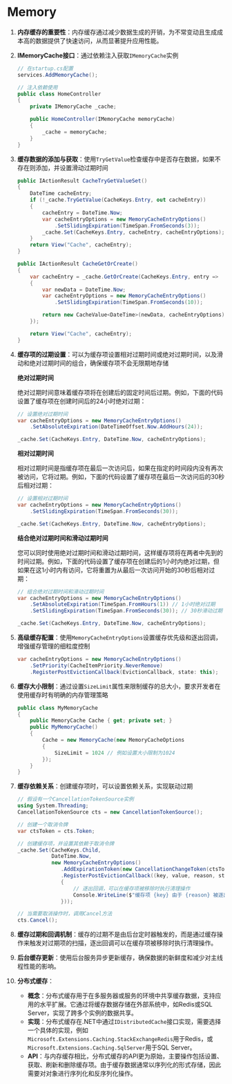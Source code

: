 # Memory

1. **内存缓存的重要性**：内存缓存通过减少数据生成的开销，为不常变动且生成成本高的数据提供了快速访问，从而显著提升应用性能。

2. **IMemoryCache接口**：通过依赖注入获取`IMemoryCache`实例

   ```csharp
   // 在startup.cs配置
   services.AddMemoryCache();
   
   // 注入依赖使用
   public class HomeController
   {
       private IMemoryCache _cache;
   
       public HomeController(IMemoryCache memoryCache)
       {
           _cache = memoryCache;
       }
   }
   ```

3. **缓存数据的添加与获取**：使用`TryGetValue`检查缓存中是否存在数据，如果不存在则添加，并设置滑动过期时间

   ```csharp
   public IActionResult CacheTryGetValueSet()
   {
       DateTime cacheEntry;
       if (!_cache.TryGetValue(CacheKeys.Entry, out cacheEntry))
       {
           cacheEntry = DateTime.Now;
           var cacheEntryOptions = new MemoryCacheEntryOptions()
               .SetSlidingExpiration(TimeSpan.FromSeconds(3));
           _cache.Set(CacheKeys.Entry, cacheEntry, cacheEntryOptions);
       }
       return View("Cache", cacheEntry);
   }
   ```

   ```c#
   public IActionResult CacheGetOrCreate()
   {
       var cacheEntry = _cache.GetOrCreate(CacheKeys.Entry, entry =>
       {
           var newData = DateTime.Now; 
           var cacheEntryOptions = new MemoryCacheEntryOptions()
               .SetSlidingExpiration(TimeSpan.FromSeconds(10)); 
   
           return new CacheValue<DateTime>(newData, cacheEntryOptions);
       });
   
       return View("Cache", cacheEntry);
   }
   ```

   

4. **缓存项的过期设置**：可以为缓存项设置相对过期时间或绝对过期时间，以及滑动和绝对过期时间的组合，确保缓存项不会无限期地存储

   **绝对过期时间**

   绝对过期时间意味着缓存项将在创建后的固定时间后过期。例如，下面的代码设置了缓存项在创建时间后的24小时绝对过期：

   ```csharp
   // 设置绝对过期时间
   var cacheEntryOptions = new MemoryCacheEntryOptions()
       .SetAbsoluteExpiration(DateTimeOffset.Now.AddHours(24));
   
   _cache.Set(CacheKeys.Entry, DateTime.Now, cacheEntryOptions);
   ```

   **相对过期时间**

   相对过期时间是指缓存项在最后一次访问后，如果在指定的时间段内没有再次被访问，它将过期。例如，下面的代码设置了缓存项在最后一次访问后的30秒后相对过期：

   ```csharp
   // 设置相对过期时间
   var cacheEntryOptions = new MemoryCacheEntryOptions()
       .SetSlidingExpiration(TimeSpan.FromSeconds(30));
   
   _cache.Set(CacheKeys.Entry, DateTime.Now, cacheEntryOptions);
   ```

   **结合绝对过期时间和滑动过期时间**

   您可以同时使用绝对过期时间和滑动过期时间，这样缓存项将在两者中先到的时间过期。例如，下面的代码设置了缓存项在创建后的1小时内绝对过期，但如果在这1小时内有访问，它将重置为从最后一次访问开始的30秒后相对过期：

   ```csharp
   // 组合绝对过期时间和滑动过期时间
   var cacheEntryOptions = new MemoryCacheEntryOptions()
       .SetAbsoluteExpiration(TimeSpan.FromHours(1)) // 1小时绝对过期
       .SetSlidingExpiration(TimeSpan.FromSeconds(30)); // 30秒滑动过期
   
   _cache.Set(CacheKeys.Entry, DateTime.Now, cacheEntryOptions);
   ```

5. **高级缓存配置**：使用`MemoryCacheEntryOptions`设置缓存优先级和逐出回调，增强缓存管理的细粒度控制

   ```csharp
   var cacheEntryOptions = new MemoryCacheEntryOptions()
       .SetPriority(CacheItemPriority.NeverRemove)
       .RegisterPostEvictionCallback(EvictionCallback, state: this);
   ```

6. **缓存大小限制**：通过设置`SizeLimit`属性来限制缓存的总大小，要求开发者在使用缓存时有明确的内存管理策略

   ```csharp
   public class MyMemoryCache
   {
       public MemoryCache Cache { get; private set; }
       public MyMemoryCache()
       {
           Cache = new MemoryCache(new MemoryCacheOptions
           {
               SizeLimit = 1024 // 例如设置大小限制为1024
           });
       }
   }
   ```

7. **缓存依赖关系**：创建缓存项时，可以设置依赖关系，实现联动过期

   ```csharp
   // 假设有一个CancellationTokenSource实例
   using System.Threading;
   CancellationTokenSource cts = new CancellationTokenSource();
   
   // 创建一个取消令牌
   var ctsToken = cts.Token;
   
   // 创建缓存项，并设置其依赖于取消令牌
   _cache.Set(CacheKeys.Child, 
              DateTime.Now, 
              new MemoryCacheEntryOptions()
                 .AddExpirationToken(new CancellationChangeToken(ctsToken))
                 .RegisterPostEvictionCallback((key, value, reason, state) =>
                 {
                     // 逐出回调，可以在缓存项被移除时执行清理操作
                     Console.WriteLine($"缓存项 {key} 由于 {reason} 被逐出。");
                 }));
   
   // 当需要取消操作时，调用Cancel方法
   cts.Cancel();
   ```

8. **缓存过期和回调机制**：缓存的过期不是由后台定时器触发的，而是通过缓存操作来触发对过期项的扫描，逐出回调可以在缓存项被移除时执行清理操作。

9. **后台缓存更新**：使用后台服务异步更新缓存，确保数据的新鲜度和减少对主线程性能的影响。

10. **分布式缓存**：

    - **概念**：分布式缓存用于在多服务器或服务的环境中共享缓存数据，支持应用的水平扩展。它通过将缓存数据存储在外部系统中，如Redis或SQL Server，实现了跨多个实例的数据共享。
    - **实现**：分布式缓存在.NET中通过`IDistributedCache`接口实现，需要选择一个具体的实现，例如`Microsoft.Extensions.Caching.StackExchangeRedis`用于Redis，或`Microsoft.Extensions.Caching.SqlServer`用于SQL Server。
    - **API**：与内存缓存相比，分布式缓存的API更为原始，主要操作包括设置、获取、刷新和删除缓存项。由于缓存数据通常以序列化的形式存储，因此需要对对象进行序列化和反序列化操作。

